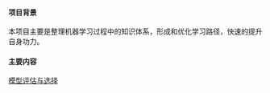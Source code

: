 #### 项目背景
本项目主要是整理机器学习过程中的知识体系，形成和优化学习路径，快速的提升自身功力。

#### 主要内容

[模型评估与选择](./basic/1%20%E6%A8%A1%E5%9E%8B%E8%AF%84%E4%BC%B0%E4%B8%8E%E9%80%89%E6%8B%A9.md)
